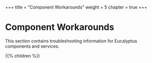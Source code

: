 +++
title = "Component Workarounds"
weight = 5
chapter = true
+++


# Component Workarounds
This section contains troubleshooting information for Eucalyptus components and services.

{{% children %}}
